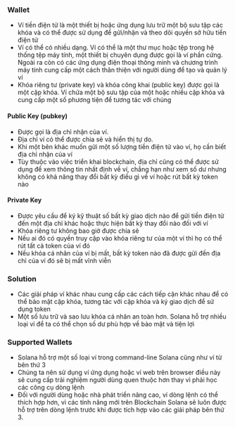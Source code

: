 ### Wallet

- Ví tiền điện tử là một thiết bị hoặc ứng dụng lưu trữ một bộ sưu tập các khóa và có thể được sử dụng để gửi/nhận và theo dõi quyền sở hữu tiền điện tử 
- Ví có thể có nhiều dạng. Ví có thể là một thư mục hoặc tệp trong hệ thống tệp máy tính, một thiết bị chuyên dụng được gọi là ví phần cứng. Ngoài ra còn có các ứng dụng điện thoại thông minh và chương trình máy tính cung cấp một cách thân thiện với người dùng để tạo và quản lý ví
- Khóa riêng tư (private key) và khóa công khai (public key) được gọi là một cặp khóa. Ví chứa một bộ sưu tập của một hoặc nhiều cặp khóa và cung cấp một số phương tiện để tương tác với chúng 

#### Public Key (pubkey) 

- Được gọi là địa chỉ nhận của ví.
- Địa chỉ ví có thể được chia sẻ và hiển thị tự do.
- Khi một bên khác muốn gửi một số lượng tiền điện tử vào ví, họ cần biết địa chỉ nhận của ví 
- Tùy thuộc vào việc triển khai blockchain, địa chỉ cũng có thể được sử dụng để xem thông tin nhất định về ví, chẳng hạn như xem số dư nhưng không có khả năng thay đổi bất kỳ điều gì về ví hoặc rút bất kỳ token nào 

#### Private Key

- Được yêu cầu để ký kỹ thuật số bất kỳ giao dịch nào để gửi tiền điện tử đến một địa chỉ khác hoặc thực hiện bất kỳ thay đổi nào đối với ví
- Khóa riêng tư không bao giờ được chia sẻ
- Nếu ai đó có quyền truy cập vào khóa riêng tư của một ví thì họ có thể rút tất cả token của ví đó
- Nếu khóa cá nhân của ví bị mất, bất kỳ token nào đã được gửi đến địa chỉ của ví đó sẽ bị mất vĩnh viễn

### Solution

- Các giải pháp ví khác nhau cung cấp các cách tiếp cận khác nhau để có thể bảo mật cặp khóa, tương tác với cặp khóa và ký giao dịch để sử dụng token
- Một số lưu trữ và sao lưu khóa cá nhân an toàn hơn. Solana hỗ trợ nhiều loại ví để ta có thể chọn số dư phù hợp về bảo mật và tiện lợi

### Supported Wallets

- Solana hỗ trợ một số loại ví trong command-line Solana cũng như ví từ bên thứ 3
- Chúng ta nên sử dụng ví ứng dụng hoặc ví web trên browser điều này sẽ cung cấp trải nghiệm người dùng quen thuộc hơn thay vì phải học các công cụ dòng lệnh
- Đối với người dùng hoặc nhà phát triển nâng cao, ví dòng lệnh có thể thích hợp hơn, vì các tính năng mới trên Blockchain Solana sẽ luôn được hỗ trợ trên dòng lệnh trước khi được tích hợp vào các giải pháp bên thứ 3.
